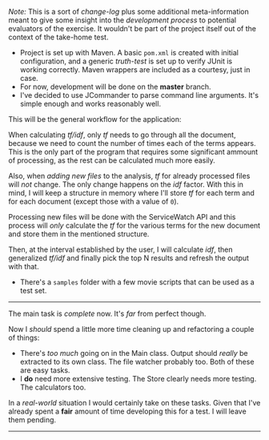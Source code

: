 _Note:_ This is a sort of _change-log_ plus some additional meta-information meant to give some insight
into the _development process_ to potential evaluators of the exercise. It wouldn't be part of the
project itself out of the context of the take-home test.

 - Project is set up with Maven. A basic `pom.xml` is created with initial configuration, and a
   generic _truth-test_ is set up to verify JUnit is working correctly. Maven wrappers are included
   as a courtesy, just in case.
 - For now, development will be done on the **master** branch.
 - I've decided to use JCommander to parse command line arguments. It's simple enough and works reasonably well.


This will be the general workflow for the application:

When calculating _tf/idf_, only _tf_ needs to go through all the document, because we need to count the number of times each of the terms appears. This is the only part of the program that requires some significant ammount of processing, as the rest can be calculated much more easily.

Also, when _adding new files_ to the analysis, _tf_ for already processed files will _not_ change. The only change happens on the _idf_ factor. With this in mind, I will keep a structure in memory where I'll store _tf_ for each term and for each document (except those with a value of `0`).

Processing new files will be done with the ServiceWatch API and this process will _only_ calculate the _tf_ for the various terms for the new document and store them in the mentioned structure.

Then, at the interval established by the user, I will calculate _idf_, then generalized _tf/idf_ and finally pick the top N results and refresh the output with that.


 - There's a `samples` folder with a few movie scripts that can be used as a test set.
 
----

The main task is _complete_ now. It's _far_ from perfect though.

Now I _should_ spend a little more time cleaning up and refactoring a couple of things:

 - There's _too much_ going on in the Main class. Output should _really_ be extracted to its own class. The file watcher probably too. Both of these are easy tasks.
 - I **do** need more extensive testing. The Store clearly needs more testing. The calculators too.

In a _real-world_ situation I would certainly take on these tasks. Given that I've already spent a **fair** amount of time developing this for a test. I will leave them pending.


----